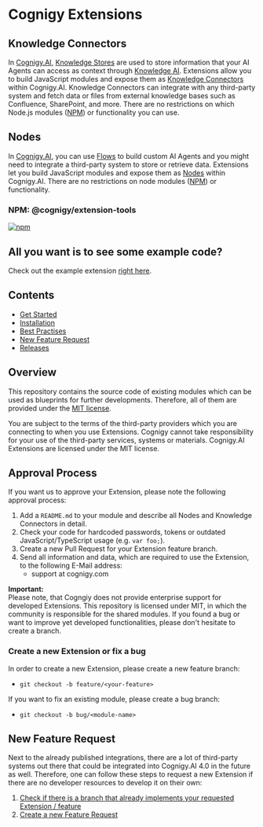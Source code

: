 # Cognigy Extensions

## Knowledge Connectors
In [Cognigy.AI](https://cognigy.com/product/), [Knowledge Stores](https://docs.cognigy.com/ai/empower/knowledge-ai/knowledge-store/?h=knowled) are used to store information that your AI Agents can access as context through [Knowledge AI](https://docs.cognigy.com/ai/empower/knowledge-ai/overview). Extensions allow you to build JavaScript modules and expose them as [Knowledge Connectors](https://docs.cognigy.com/docs/knowledge-connector) within Cognigy.AI. Knowledge Connectors can integrate with any third-party system and fetch data or files from external knowledge bases such as Confluence, SharePoint, and more. There are no restrictions on which Node.js modules ([NPM](https://www.npmjs.com/)) or functionality you can use.

## Nodes
In [Cognigy.AI](https://cognigy.com/product/), you can use [Flows](https://docs.cognigy.com/ai/build/flows/overview/) to build custom AI Agents and you might need to integrate a third-party system to store or retrieve data. Extensions let you build JavaScript modules and expose them as [Nodes](https://docs.cognigy.com/ai/build/node-reference/overview/) within Cognigy.AI. There are no restrictions on node modules ([NPM](https://www.npmjs.com/)) or functionality.

### NPM: @cognigy/extension-tools

[![npm](https://img.shields.io/npm/v/@cognigy/extension-tools/latest.svg)](https://www.npmjs.com/package/@cognigy/extension-tools)

## All you want is to see some example code?

Check out the example extension [right here](./docs/example/).

## Contents

- [Get Started](https://support.cognigy.com/hc/en-us/articles/360016534459)
- [Installation](https://support.cognigy.com/hc/en-us/articles/360016505680)
- [Best Practises](https://support.cognigy.com/hc/en-us/articles/360016505740)
- [New Feature Request](#new-feature-request)
- [Releases](https://support.cognigy.com/hc/en-us/articles/360016409380-Extensions)

## Overview

This repository contains the source code of existing modules which can be used as blueprints for further developments. Therefore, all of them are provided under the [MIT license](./LICENSE).

You are subject to the terms of the third-party providers which you are connecting to when you use Extensions. Cognigy cannot take responsibility for your use of the third-party services, systems or materials. Cognigy.AI Extensions are licensed under the MIT license.

## Approval Process

If you want us to approve your Extension, please note the following approval process:

1. Add a `README.md` to your module and describe all Nodes and Knowledge Connectors in detail.
2. Check your code for hardcoded passwords, tokens or outdated JavaScript/TypeScript usage (e.g. `var foo;`).
3. Create a new Pull Request for your Extension feature branch.
4. Send all information and data, which are required to use the Extension, to the following E-Mail address:
    - support at cognigy.com

**Important:** \
Please note, that Cogngiy does not provide enterprise support for developed Extensions. This repository is licensed under MIT, in which the community is responsible for the shared modules. If you found a bug or want to improve yet developed functionalities, please don't hesitate to create a branch.

### Create a new Extension or fix a bug

In order to create a new Extension, please create a new feature branch:

- `git checkout -b feature/<your-feature>`

If you want to fix an existing module, please create a bug branch:

- `git checkout -b bug/<module-name>`

## New Feature Request

Next to the already published integrations, there are a lot of third-party systems out there that could be integrated into Cognigy.AI 4.0 in the future as well. Therefore, one can follow these steps to request a new Extension if there are no developer resources to develop it on their own:

1. [Check if there is a branch that already implements your requested Extension / feature](https://github.com/Cognigy/Extensions/branches)
2. [Create a new Feature Request](https://github.com/Cognigy/Extensions/issues/new?assignees=&labels=&template=feature_request.md&title=)
